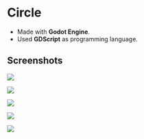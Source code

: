 # Circle  
* Made with **Godot Engine**.  
* Used **GDScript** as programming language.  

## Screenshots  
  
![](/Images/ScreenShot1.png)  
  
![](/Images/Screenshot_1569804798.png)  
  
![](/Images/ScreenShot2-01.png)  
  
![](/Images/Screenshot_1569804967.png)  
  
![](/Images/Screenshot_1569805039.png)  
